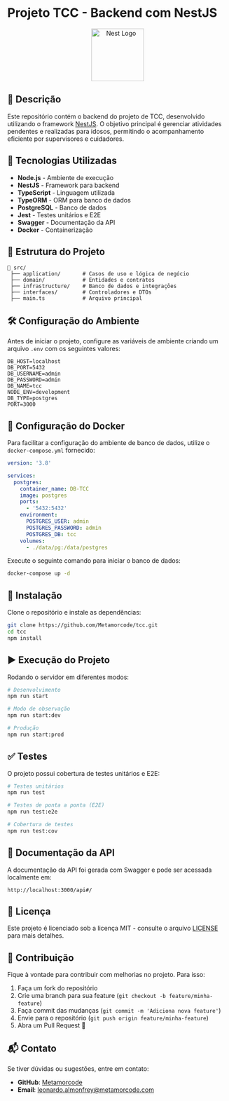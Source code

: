 # Projeto TCC - Backend com NestJS

<p align="center">
  <a href="http://nestjs.com/" target="blank"><img src="https://nestjs.com/img/logo-small.svg" width="120" alt="Nest Logo" /></a>
</p>

## 📌 Descrição

Este repositório contém o backend do projeto de TCC, desenvolvido utilizando o framework [NestJS](https://nestjs.com/). O objetivo principal é gerenciar atividades pendentes e realizadas para idosos, permitindo o acompanhamento eficiente por supervisores e cuidadores.

## 🚀 Tecnologias Utilizadas

- **Node.js** - Ambiente de execução
- **NestJS** - Framework para backend
- **TypeScript** - Linguagem utilizada
- **TypeORM** - ORM para banco de dados
- **PostgreSQL** - Banco de dados
- **Jest** - Testes unitários e E2E
- **Swagger** - Documentação da API
- **Docker** - Containerização

## 📂 Estrutura do Projeto

```
📁 src/
 ├── application/       # Casos de uso e lógica de negócio
 ├── domain/            # Entidades e contratos
 ├── infrastructure/    # Banco de dados e integrações
 ├── interfaces/        # Controladores e DTOs
 ├── main.ts            # Arquivo principal
```

## 🛠 Configuração do Ambiente

Antes de iniciar o projeto, configure as variáveis de ambiente criando um arquivo `.env` com os seguintes valores:

```env
DB_HOST=localhost
DB_PORT=5432
DB_USERNAME=admin
DB_PASSWORD=admin
DB_NAME=tcc
NODE_ENV=development
DB_TYPE=postgres
PORT=3000
```

## 🐳 Configuração do Docker

Para facilitar a configuração do ambiente de banco de dados, utilize o `docker-compose.yml` fornecido:

```yaml
version: '3.8'

services:
  postgres:
    container_name: DB-TCC
    image: postgres
    ports:
      - '5432:5432'
    environment:
      POSTGRES_USER: admin
      POSTGRES_PASSWORD: admin
      POSTGRES_DB: tcc
    volumes:
      - ./data/pg:/data/postgres
```

Execute o seguinte comando para iniciar o banco de dados:

```bash
docker-compose up -d
```

## 🔧 Instalação

Clone o repositório e instale as dependências:

```bash
git clone https://github.com/Metamorcode/tcc.git
cd tcc
npm install
```

## ▶️ Execução do Projeto

Rodando o servidor em diferentes modos:

```bash
# Desenvolvimento
npm run start

# Modo de observação
npm run start:dev

# Produção
npm run start:prod
```

## ✅ Testes

O projeto possui cobertura de testes unitários e E2E:

```bash
# Testes unitários
npm run test

# Testes de ponta a ponta (E2E)
npm run test:e2e

# Cobertura de testes
npm run test:cov
```

## 📖 Documentação da API

A documentação da API foi gerada com Swagger e pode ser acessada localmente em:

```
http://localhost:3000/api#/
```

## 📜 Licença

Este projeto é licenciado sob a licença MIT - consulte o arquivo [LICENSE](LICENSE) para mais detalhes.

## 👥 Contribuição

Fique à vontade para contribuir com melhorias no projeto. Para isso:

1. Faça um fork do repositório
2. Crie uma branch para sua feature (`git checkout -b feature/minha-feature`)
3. Faça commit das mudanças (`git commit -m 'Adiciona nova feature'`)
4. Envie para o repositório (`git push origin feature/minha-feature`)
5. Abra um Pull Request 🚀

## 📬 Contato

Se tiver dúvidas ou sugestões, entre em contato:

- **GitHub**: [Metamorcode](https://github.com/Metamorcode/tcc.git)
- **Email**: leonardo.almonfrey@metamorcode.com

